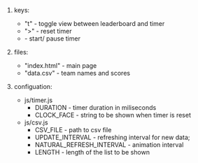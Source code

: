 1. keys:
	* "t" - toggle view between leaderboard and timer
	* ">" - reset timer
	* <space> - start/ pause timer


1. files:
	* "index.html" - main page
	* "data.csv" - team names and scores


1. configuation:
	* js/timer.js
		* DURATION - timer duration in miliseconds
		* CLOCK_FACE - string to be shown when timer is reset
	* js/csv.js
		* CSV_FILE - path to csv file
		* UPDATE_INTERVAL - refreshing interval for new data;
		* NATURAL_REFRESH_INTERVAL - animation interval
		* LENGTH - length of the list to be shown
